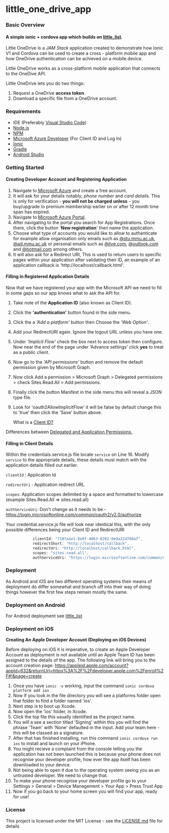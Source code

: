 # little_one_drive_app

### Basic Overview 

#### A simple ionic + cordova app which builds on [little_list](https://github.com/AliceDigitalLabs/little_list).

Little OneDrive is a *JAM Stack* application created to demonstrate how Ionic V1 and Cordova can be used to create a cross - platform mobile app and how OneDrive authentication can be achieved on a mobile device.

Little OneDrive works as a cross-platform mobile application that connects to the OneDive API.

Little OneDrive lets you do two things:

1. Request a OneDrive **access token**.
2. Download a specific file from a OneDrive account.

### Requirements

- IDE (Preferably [Visual Studio Code](https://code.visualstudio.com/))
- [Node.js](<https://nodejs.org/en/about/>)
- [NPM](<https://docs.npmjs.com/about-npm/>)
- [Microsoft Azure Developer](https://azure.microsoft.com/en-gb/free/search/?&ef_id=CjwKCAiAhJTyBRAvEiwAln2qB-WVYSkGIon6ikH8ZgsDn1uIR851vKd7zm_q6RWwNkUW-Yt1A_BKJBoCj8oQAvD_BwE:G:s&OCID=AID2000125_SEM_ZzxoRbwK&MarinID=ZzxoRbwK_324561472948_%2Bazure%20%2Bmicrosoft_b_c__64529419638_aud-394034018570:kwd-22984673891&lnkd=Google_Azure_Brand&dclid=CjkKEQiAhJTyBRDctv2Dn-qtyNQBEiQA6ar91DjWJgfEuuh2o6KGldyhkHQo2ghYSXWAdEOuvCNDnkfw_wcB) (For Client ID and Log In)
- [Ionic](<https://ionicframework.com/docs/v1/>)
- [Gradle](<https://gradle.org/install/>)
- [Android Studio](<https://developer.android.com/studio>)



### Getting Started

#### Creating Developer Account and Registering Application

1. Navigate to [Microsoft Azure](https://azure.microsoft.com/en-gb/free/search/?&ef_id=CjwKCAiAhJTyBRAvEiwAln2qB-WVYSkGIon6ikH8ZgsDn1uIR851vKd7zm_q6RWwNkUW-Yt1A_BKJBoCj8oQAvD_BwE:G:s&OCID=AID2000125_SEM_ZzxoRbwK&MarinID=ZzxoRbwK_324561472948_%2Bazure%20%2Bmicrosoft_b_c__64529419638_aud-394034018570:kwd-22984673891&lnkd=Google_Azure_Brand&dclid=CjkKEQiAhJTyBRDctv2Dn-qtyNQBEiQA6ar91DjWJgfEuuh2o6KGldyhkHQo2ghYSXWAdEOuvCNDnkfw_wcB) and create a free account.
2. It will ask for your details notably; *phone number* and *card details*. This is only for verification - **you will not be charged** **unless** - you buy/upgrade to premium membership earlier on or after 12 month time span has expired.
3. Navigate to [Microsoft Azure Portal](<https://portal.azure.com/#home>).
4. After navigating to the portal you search for App Registrations. Once there, click the button '**New registration**' then name the application. 
5. Choose what type of accounts you would like to allow to authenticate for example allow organisation only emails such as <u>@stu.mmu.ac.uk</u>, <u>@ad.mmu.ac.uk</u> or personal emails such as <u>@live.com</u>, <u>@outlook.com</u> and <u>@hotmail.com</u> among others.
6. It will also ask for a Redirect URI,  This is used to return users to specific pages within your application after validating their ID, an example of an application callback is 'http://localhost/callback.html'.



#### Filling in Registered Application Details

Now that we have registered your app with the Microsoft API we need to fill in some gaps so our app knows what to ask the API for.

1. Take note of the **Application ID** (also known as Client ID).

2. Click the **'authentication'** button found in the side menu.

3. Click the a *'Add a platform'* button then Choose the *'Web Option'*. 

4. Add your RedirectURI again. Ignore the logout URL unless you have one.

5. Under *'Implicit Flow'* check the box next to access token then configure. Now near the end of the page under 'Advance settings' click **yes** to treat as a public client.

6. Now go to the *'API permissions'* button and remove the default permission given by Microsoft Graph.

7. Now click Add a permission > Microsoft Graph > Delegated permissions > check Sites.Read.All > Add permissions. 

8. Finally click the button Manifest in the side menu this will reveal a JSON type file.

9. Look for 'oauth2AllowImplicitFlow' it will be false by default change this to 'true' then click the 'Save' button above.

   What is a [Client ID?](<https://www.oauth.com/oauth2-servers/client-registration/client-id-secret/>		)

Differences between [Delegated and Application Permissions.](<https://massivescale.com/application-vs-delegated-scopes/>)

#### Filling in Client Details 

Within the credentials.service.js file locate `service` on Line 16. Modify `service` to the appropriate details, these details must match with the application details filled out earlier.

`clientId` : Application Id

`redirectUri` : Application redirect URL

`scopes`: Application scopes delimited by a space and formatted to lowercase (example Sites.Read.All => sites.read.all)

`authServiceUri`: Don't change as it needs to be - <https://login.microsoftonline.com/common/oauth2/v2.0/authorize>

Your credential.service.js file will look near identical this, with the only possible differences being your Client ID and RedirectURI

```javascript
            clientId: "7107aae1-8e0f-4063-8202-0e9a22d708af",
            redirectShort: "http://localhost/callback",
            redirectUri: "http://localhost/callback.html",
            scopes: "sites.read.all",
            authServiceUri: "https://login.microsoftonline.com/common/oauth2/v2.0/authorize"
```



### Deployment

As Android and iOS are two different operating systems their means of deployment do differ somewhat and branch off into their way of doing things however the first few steps remain mostly the same.

### Deployment on Android

For Android deployment see [little_list](<https://github.com/AliceDigitalLabs/little_list/blob/master/README.md>)

### Deployment on iOS

**Creating An Apple Developer Account (Deploying on iOS Devices)**

Before deploying on iOS it is imperative, to create an Apple Developer Account as deployment is not available until an Apple Team ID has been assigned to the details of the app. The following link will bring you to the account creation page: https://appleid.apple.com/account?appId=632&returnUrl=https%3A%2F%2Fdeveloper.apple.com%2Fenroll%2F#!&page=create

1. Once you have `ionic -v` working, input the command `ionic cordova platform add ios`
2. Now if you look in the file directory you will see a platforms folder open that folder to find a folder named 'ios'.
3. Next step is to boot up Xcode.
4. Now open the 'ios' folder, in Xcode.
5. Click the top file this usually identified as the project name.
6. You will a see a section titled 'Signing' within this you will find the phrase 'Team' with 'None' defaulted in the input. Add your team here - this will be classed as a signature.
7. After that has finished installing, run this command `ionic cordova run ios` to install and launch on your iPhone.
8. You might recieve a complaint from the console telling you the application has not been launched this is because your phone does not recognise your developer profile, how ever the app itself has been downloaded to your device.
9. Not being able to open it due to the operating system seeing you as an untrusted developer. We need to change that.
10. To make your phone recognise your developer profile go to your Settings > General > Device Management > Your App > Press Trust App
11. Now if you go back to your home screen you will find your app, ready for use!

### License

This project is licensed under the MIT License - see the [LICENSE.md](https://gist.github.com/PurpleBooth/LICENSE.md) file for details